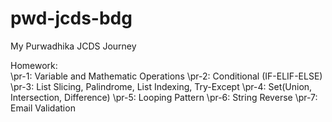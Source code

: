# pwd-jcds-bdg

My Purwadhika JCDS Journey

Homework:\
  \pr-1: Variable and Mathematic Operations
  \pr-2: Conditional (IF-ELIF-ELSE)
  \pr-3: List Slicing, Palindrome, List Indexing, Try-Except
  \pr-4: Set(Union, Intersection, Difference)
  \pr-5: Looping Pattern
  \pr-6: String Reverse
  \pr-7: Email Validation

